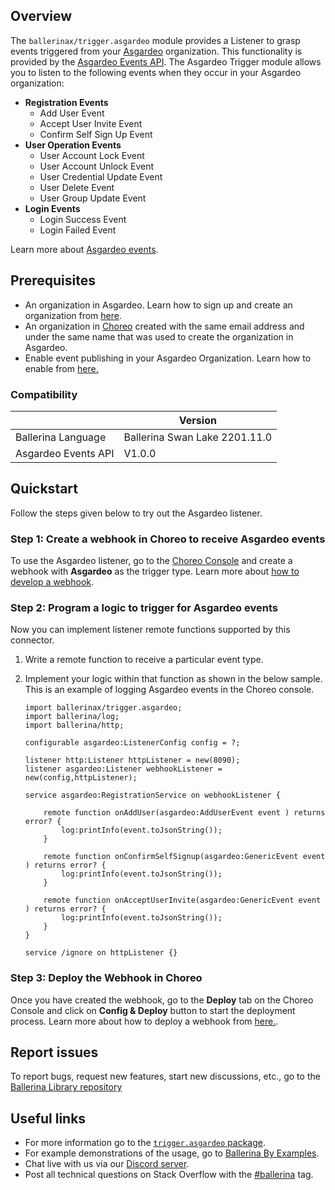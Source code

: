 ## Overview

The `ballerinax/trigger.asgardeo` module provides a Listener to grasp events triggered from your [Asgardeo](https://wso2.com/asgardeo/) organization. This functionality is provided by the [Asgardeo Events API](https://wso2.com/asgardeo/docs/references/asgardeo-events/).
The Asgardeo Trigger module allows you to listen to the following events when they occur in your Asgardeo organization:

- **Registration Events**
   - Add User Event
   - Accept User Invite Event
   - Confirm Self Sign Up Event
- **User Operation Events**
   - User Account Lock Event
   - User Account Unlock Event
   - User Credential Update Event
   - User Delete Event
   - User Group Update Event
- **Login Events**
   - Login Success Event
   - Login Failed Event

Learn more about [Asgardeo events](https://wso2.com/asgardeo/docs/references/asgardeo-events/#configure-asgardeo-to-publish-events).


## Prerequisites
- An organization in Asgardeo. Learn how to sign up and create an organization from [here](https://wso2.com/asgardeo/docs/get-started/create-asgardeo-account/#sign-up).
- An organization in [Choreo](https://wso2.com/choreo/) created with the same email address and under the same name that was used to create the organization in Asgardeo.
- Enable event publishing in your Asgardeo Organization. Learn how to enable from [here.](https://wso2.com/asgardeo/docs/references/asgardeo-events/#configure-asgardeo-to-publish-events)

### Compatibility

|                               | Version                       |
|-------------------------------|-------------------------------|
| Ballerina Language            | Ballerina Swan Lake 2201.11.0 |
| Asgardeo Events API           | V1.0.0                        |

## Quickstart

Follow the steps given below to try out the Asgardeo listener.
### Step 1: Create a webhook in Choreo to receive Asgardeo events

To use the Asgardeo listener, go to the [Choreo Console](https://console.choreo.dev) and create a webhook  with **Asgardeo** as the trigger type.
Learn more about [how to develop a webhook](https://wso2.com/choreo/docs/webhook/#develop-a-webhook).

### Step 2: Program a logic to trigger for Asgardeo events

Now you can implement listener remote functions supported by this connector.
1. Write a remote function to receive a particular event type. 
2. Implement your logic within that function as shown in the below sample. This is an example of logging Asgardeo events in the Choreo console.

    ```ballerina
    import ballerinax/trigger.asgardeo;
    import ballerina/log;
    import ballerina/http;
    
    configurable asgardeo:ListenerConfig config = ?;
    
    listener http:Listener httpListener = new(8090);
    listener asgardeo:Listener webhookListener =  new(config,httpListener);
    
    service asgardeo:RegistrationService on webhookListener {
      
        remote function onAddUser(asgardeo:AddUserEvent event ) returns error? {
            log:printInfo(event.toJsonString());
        }
      
        remote function onConfirmSelfSignup(asgardeo:GenericEvent event ) returns error? {
            log:printInfo(event.toJsonString());
        }
      
        remote function onAcceptUserInvite(asgardeo:GenericEvent event ) returns error? {
            log:printInfo(event.toJsonString());
        }
    }
    
    service /ignore on httpListener {}
    ```

### Step 3: Deploy the Webhook in Choreo
Once you have created the webhook, go to the **Deploy** tab on the Choreo Console and click on **Config & Deploy** button to start the deployment process. Learn more about how to deploy a webhook from [here.](https://wso2.com/choreo/docs/webhook/#deploy-a-webhook).

## Report issues

To report bugs, request new features, start new discussions, etc., go to the [Ballerina Library repository](https://github.com/ballerina-platform/ballerina-library)

## Useful links

- For more information go to the [`trigger.asgardeo` package](https://central.ballerina.io/ballerinax/trigger.asgardeo/latest).
- For example demonstrations of the usage, go to [Ballerina By Examples](https://ballerina.io/learn/by-example/).
- Chat live with us via our [Discord server](https://discord.gg/ballerinalang).
- Post all technical questions on Stack Overflow with the [#ballerina](https://stackoverflow.com/questions/tagged/ballerina) tag.
